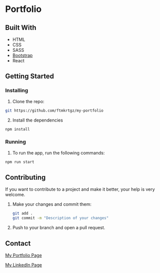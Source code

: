# Portfolio

## Built With

- HTML
- CSS
- SASS
- [Bootstrap](https://getbootstrap.com)
- React

## Getting Started

### Installing

1. Clone the repo:

```bash
git https://github.com/ftmkrtgz/my-portfolio
```

2. Install the dependencies

```bash
npm install
```

### Running

1. To run the app, run the following commands:

```bash
npm run start
```

## Contributing

If you want to contribute to a project and make it better, your help is very welcome.

1. Make your changes and commit them:

    ```bash
    git add .
    git commit -m "Description of your changes"
    ```

2. Push to your branch and open a pull request.

## Contact

[My Portfolio Page](https://fatma-krtgz.netlify.app/)

[My LinkedIn Page](https://www.linkedin.com/in/fatma-kurtg%C3%B6z%C3%BC-5693aa288/)